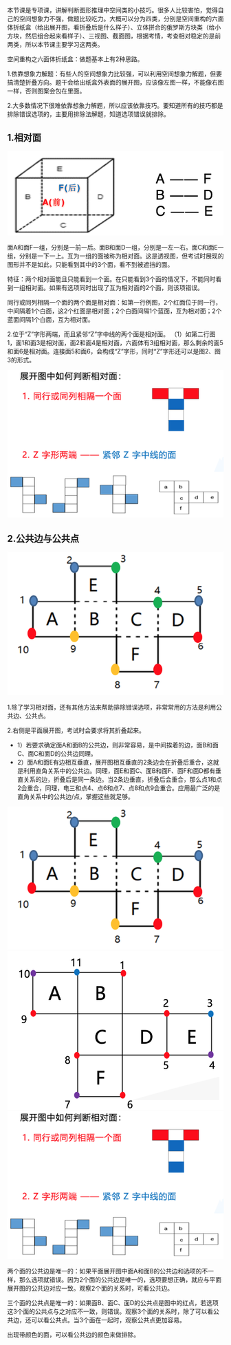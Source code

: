 本节课是专项课，讲解判断图形推理中空间类的小技巧。很多人比较害怕，觉得自己的空间想象力不强，做题比较吃力。大概可以分为四类，分别是空间重构的六面体折纸盒（给出展开图，看折叠后是什么样子）、立体拼合的俄罗斯方块类（给小方块，然后组合起来看样子）、三视图、截面图，根据考情，考查相对稳定的是前两类，所以本节课主要学习这两类。

空间重构之六面体折纸盒：做题基本上有2种思路。

1.依靠想象力解题：有些人的空间想象力比较强，可以利用空间想象力解题，但要搞清楚折叠方向。题干会给出纸盒外表面的展开图，应该像左图一样，不能像右图一样，否则图案会包在里面。

2.大多数情况下很难依靠想象力解题，所以应该依靠技巧。要知道所有的技巧都是排除错误选项的，主要用排除法解题，知道选项错误就排除。

## 1.相对面

![相对面](./../img/2.0.png)

面A和面F一组，分别是一前一后。面B和面D一组，分别是一左一右。面C和面E一组，分别是一下一上。互为一组的面被称为相对面。这是透视图，但考试时展现的图形并不是如此，只能看到其中的3个面，看不到被遮挡的面。

特征：两个相对面能且只能看到一个面。在只能看到3个面的情况下，不能同时看到一组相对面。如果有选项同时出现了互为相对面的2个面，则该项错误。

同行或同列相隔一个面的两个面是相对面：如第一行例图，2个红面位于同一行，中间隔着1个白面，这2个红面是相对面；2个白面间隔1个蓝面，互为相对面；2个蓝面间隔1个白面，互为相对面。

2.位于“Z”字形两端，而且紧邻“Z”字中线的两个面是相对面。
（1）如第二行图1，面1和面3是相对面，面2和面4是相对面，六面体有3组相对面，那么剩余的面5和面6是相对面。连接面5和面6，会构成“Z”字形，同时“Z”字形还可以是图2、图3的形式。

![相对面判断](./../img/2.2.png)

## 2.公共边与公共点

![公共边与公共点](./../img/2.1.png)

1.除了学习相对面，还有其他方法来帮助排除错误选项，非常常用的方法是利用公共边、公共点。

2.右侧是平面展开图，考试时会要求将其折叠起来。

- 1）若要求确定面A和面B的公共边，则非常容易，是中间挨着的边，面B和面C、面C和面D的公共边同理。
- 2）面A和面E有边相互垂直，展开图相互垂直的2条边会在折叠后重合，这就是利用直角关系中的公共边。同理，面E和面C、面B和面F、面F和面D都有垂直关系的边，折叠后是同一条边。当2条边垂直，折叠后会重合，那么点1和点2会重合，同理，电三和点4、点6和点7、点8和点9会重合。应用最广泛的是直角关系中的公共边/点，掌握这些就足够。

![141](./../img/2.1.png)
![231](./../img/2.3.png)
![222](./../img/2.2.png)

两个面的公共边是唯一的：如果平面展开图中面A和面B的公共边和选项的不一样，那么选项就错误。因为2个面的公共边是唯一的，选项要想正确，就应与平面展开图的公共边对应一致。观察2个面的关系时，可看公共边。

三个面的公共点是唯一的：如果面B、面C、面D的公共点是图中的红点，若选项这3个面的公共点与之对应不一致，则错误。观察3个面的关系时，除了可以看公共边，还可以看公共点。当3个面在一起时，观察公共点更加容易。

出现带颜色的面，可以看公共边的颜色来做排除。
